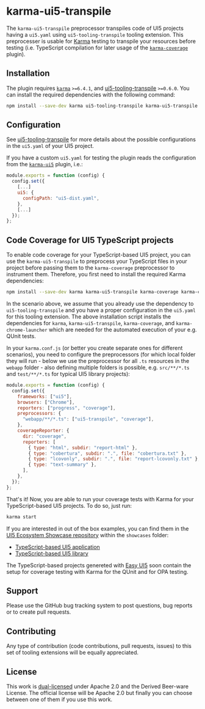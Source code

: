 # karma-ui5-transpile

The `karma-ui5-transpile` preprocessor transpiles code of UI5 projects having a `ui5.yaml` using `ui5-tooling-transpile` tooling extension. This preprocesser is usable for [Karma](https://karma-runner.github.io/) testing to transpile your resources before testing (i.e. TypeScript compilation for later usage of the [`karma-coverage`](https://www.npmjs.com/package/karma-coverage) plugin).

## Installation

The plugin requires [`karma`](https://www.npmjs.com/package/karma) `>=6.4.1`, and [ui5-tooling-transpile](https://www.npmjs.com/package/ui5-tooling-transpile) `>=0.6.0`. You can install the required dependencies with the following command: 

```sh
npm install --save-dev karma ui5-tooling-transpile karma-ui5-transpile
```

## Configuration

See [ui5-tooling-transpile](https://www.npmjs.com/package/ui5-tooling-transpile) for more details about the possible configurations in the `ui5.yaml` of your UI5 project.

If you have a custom `ui5.yaml` for testing the plugin reads the configuration from the [`karma-ui5`](https://www.npmjs.com/package/karma-ui5) plugin, i.e.:

```js
module.exports = function (config) {
  config.set({
    [...]
    ui5: {
      configPath: "ui5-dist.yaml",
    },
    [...]
  });
};
```

## Code Coverage for UI5 TypeScript projects

To enable code coverage for your TypeScript-based UI5 project, you can use the `karma-ui5-transpile` to preprocess your TypeScript files in your project before passing them to the `karma-coverage` preprocessor to instrument them. Therefore, you first need to install the required Karma dependencies:

```sh
npm install --save-dev karma karma-ui5-transpile karma-coverage karma-chrome-launcher
```

In the scenario above, we assume that you already use the dependency to `ui5-tooling-transpile` and you have a proper configuration in the `ui5.yaml` for this tooling extension. The above installation script installs the dependencies for `karma`, `karma-ui5-transpile`, `karma-coverage`, and `karma-chrome-launcher` which are needed for the automated execution of your e.g. QUnit tests.

In your `karma.conf.js` (or better you create separate ones for different scenarios), you need to configure the preprocessors (for which local folder they will run - below we use the preprocessor for all `.ts` resources in the `webapp` folder - also defining multiple folders is possible, e.g. `src/**/*.ts` and `test/**/*.ts` for typical UI5 library projects):

```js
module.exports = function (config) {
  config.set({
    frameworks: ["ui5"],
    browsers: ["Chrome"],
    reporters: ["progress", "coverage"],
    preprocessors: {
      "webapp/**/*.ts": ["ui5-transpile", "coverage"],
    },
    coverageReporter: {
      dir: "coverage",
      reporters: [
        { type: "html", subdir: "report-html" },
        { type: "cobertura", subdir: ".", file: "cobertura.txt" },
        { type: "lcovonly", subdir: ".", file: "report-lcovonly.txt" },
        { type: "text-summary" },
      ],
    },
  });
};
```

That's it! Now, you are able to run your coverage tests with Karma for your TypeScript-based UI5 projects. To do so, just run:

```sh
karma start
```

If you are interested in out of the box examples, you can find them in the [UI5 Ecosystem Showcase repository](https://github.com/ui5-community/ui5-ecosystem-showcase/) within the `showcases` folder:

* [TypeScript-based UI5 application](https://github.com/ui5-community/ui5-ecosystem-showcase/tree/main/showcases/ui5-tsapp)
* [TypeScript-based UI5 library](https://github.com/ui5-community/ui5-ecosystem-showcase/tree/main/showcases/ui5-tslib)

The TypeScript-based projects genereted with [Easy UI5](https://www.npmjs.com/package/generator-easy-ui5) soon contain the setup for coverage testing with Karma for the QUnit and for OPA testing.

## Support

Please use the GitHub bug tracking system to post questions, bug reports or to create pull requests.

## Contributing

Any type of contribution (code contributions, pull requests, issues) to this set of tooling extensions will be equally appreciated.

## License

This work is [dual-licensed](../../LICENSE) under Apache 2.0 and the Derived Beer-ware License. The official license will be Apache 2.0 but finally you can choose between one of them if you use this work.
